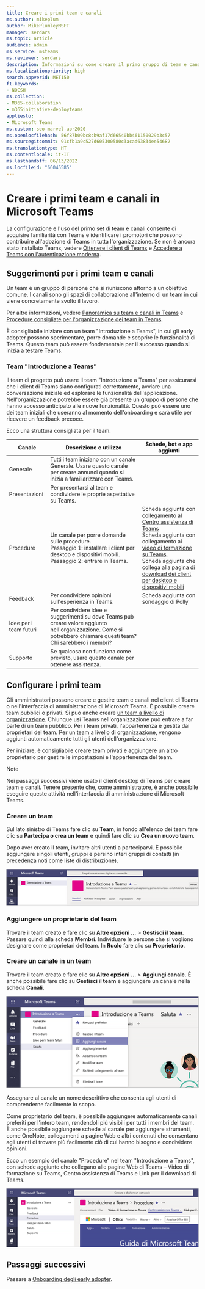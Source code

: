 ```yaml
---
title: Creare i primi team e canali
ms.author: mikeplum
author: MikePlumleyMSFT
manager: serdars
ms.topic: article
audience: admin
ms.service: msteams
ms.reviewer: serdars
description: Informazioni su come creare il primo gruppo di team e canali in Microsoft Teams o nell'interfaccia di amministrazione di Microsoft Teams.
ms.localizationpriority: high
search.appverid: MET150
f1.keywords:
- NOCSH
ms.collection:
- M365-collaboration
- m365initiative-deployteams
appliesto:
- Microsoft Teams
ms.custom: seo-marvel-apr2020
ms.openlocfilehash: 56f87b09bc8cb9af17d66540bb461150029b3c57
ms.sourcegitcommit: 91cfb1a9c527d605300580c3acad63834ee54682
ms.translationtype: HT
ms.contentlocale: it-IT
ms.lasthandoff: 06/13/2022
ms.locfileid: "66045585"
---
```

# <a name="create-your-first-teams-and-channels-in-microsoft-teams"></a>Creare i primi team e canali in Microsoft Teams

La configurazione e l'uso del primo set di team e canali consente di acquisire familiarità con Teams e identificare i promotori che possono contribuire all'adozione di Teams in tutta l'organizzazione.
Se non è ancora stato installato Teams, vedere [Ottenere i client di Teams](get-clients.md) e [Accedere a Teams con l'autenticazione moderna](sign-in-teams.md).

## <a name="suggestions-for-your-first-teams-and-channels"></a>Suggerimenti per i primi team e canali

 Un team è un gruppo di persone che si riuniscono attorno a un obiettivo comune. I canali sono gli spazi di collaborazione all'interno di un team in cui viene concretamente svolto il lavoro.

Per altre informazioni, vedere [Panoramica su team e canali in Teams](teams-channels-overview.md) e [Procedure consigliate per l'organizzazione dei team in Teams](best-practices-organizing.md).

 È consigliabile iniziare con un team "Introduzione a Teams", in cui gli early adopter possono sperimentare, porre domande e scoprire le funzionalità di Teams. Questo team può essere fondamentale per il successo quando si inizia a testare Teams.

### <a name="get-to-know-teams-team"></a>Team "Introduzione a Teams"

Il team di progetto può usare il team "Introduzione a Teams" per assicurarsi che i client di Teams siano configurati correttamente, avviare una conversazione iniziale ed esplorare le funzionalità dell'applicazione. Nell'organizzazione potrebbe essere già presente un gruppo di persone che hanno accesso anticipato alle nuove funzionalità. Questo può essere uno dei team iniziali che useranno al momento dell'onboarding e sarà utile per ricevere un feedback precoce.

Ecco una struttura consigliata per il team.

| Canale | Descrizione e utilizzo | Schede, bot e app aggiunti |
| ------------ | -------------------- | -------------------- |
| Generale | Tutti i team iniziano con un canale Generale. Usare questo canale per creare annunci quando si inizia a familiarizzare con Teams. |  |
| Presentazioni | Per presentarsi al team e condividere le proprie aspettative su Teams. |  |
| Procedure | Un canale per porre domande sulle procedure.</br>Passaggio 1: installare i client per desktop e dispositivi mobili.</br>Passaggio 2: entrare in Teams.| Scheda aggiunta con collegamento al [Centro assistenza di Teams](https://support.office.com/teams)</br>Scheda aggiunta con collegamento ai [video di formazione su Teams](https://support.office.com/article/microsoft-teams-video-training-4f108e54-240b-4351-8084-b1089f0d21d7).</br>Scheda aggiunta che collega alla [pagina di download dei client per desktop e dispositivi mobili](https://teams.microsoft.com/downloads) |
| Feedback | Per condividere opinioni sull'esperienza in Teams. | Scheda aggiunta con sondaggio di Polly|
| Idee per i team futuri | Per condividere idee e suggerimenti su dove Teams può creare valore aggiunto nell'organizzazione. Come si potrebbero chiamare questi team? Chi sarebbero i membri? ||
| Supporto | Se qualcosa non funziona come previsto, usare questo canale per ottenere assistenza. ||

## <a name="get-your-first-teams-up-and-running"></a>Configurare i primi team

Gli amministratori possono creare e gestire team e canali nel client di Teams o nell'interfaccia di amministrazione di Microsoft Teams. È possibile creare team pubblici o privati. Si può anche creare [un team a livello di organizzazione](create-an-org-wide-team.md). Chiunque usi Teams nell'organizzazione può entrare a far parte di un team pubblico. Per i team privati, l'appartenenza è gestita dai proprietari del team. Per un team a livello di organizzazione, vengono aggiunti automaticamente tutti gli utenti dell'organizzazione.

Per iniziare, è consigliabile creare team privati e aggiungere un altro proprietario per gestire le impostazioni e l'appartenenza del team.

> [!NOTE]
> Nei passaggi successivi viene usato il client desktop di Teams per creare team e canali. Tenere presente che, come amministratore, è anche possibile eseguire queste attività nell'interfaccia di amministrazione di Microsoft Teams.

### <a name="create-a-team"></a>Creare un team

Sul lato sinistro di Teams fare clic su **Team**, in fondo all'elenco dei team fare clic su **Partecipa o crea un team** e quindi fare clic su **Crea un nuovo team**.

Dopo aver creato il team, invitare altri utenti a parteciparvi. È possibile aggiungere singoli utenti, gruppi e persino interi gruppi di contatti (in precedenza noti come liste di distribuzione).

![Screenshot di un team di esempio, che mostra il nome del team e la descrizione.](media/get-started-with-teams-create-team.png "Screenshot di un team Introduzione a Teams di esempio, che mostra il nome del team e la descrizione")

### <a name="add-a-team-owner"></a>Aggiungere un proprietario del team

Trovare il team creato e fare clic su **Altre opzioni ...** > **Gestisci il team**. Passare quindi alla scheda **Membri**. Individuare le persone che si vogliono designare come proprietari del team. In **Ruolo** fare clic su **Proprietario**.

### <a name="create-a-channel-in-a-team"></a>Creare un canale in un team

Trovare il team creato e fare clic su **Altre opzioni ...** > **Aggiungi canale**. È anche possibile fare clic su **Gestisci il team** e aggiungere un canale nella scheda **Canali**.

![Screenshot delle opzioni disponibili quando si fa clic su Altre opzioni.](media/get-started-with-teams-add-channel.png "Screenshot dell'opzione Aggiungi canale, dell'opzione Gestisci il team e delle altre opzioni disponibili quando si fa clic su Altre opzioni in un team")

Assegnare al canale un nome descrittivo che consenta agli utenti di comprenderne facilmente lo scopo.

Come proprietario del team, è possibile aggiungere automaticamente canali preferiti per l'intero team, rendendoli più visibili per tutti i membri del team. È anche possibile aggiungere schede al canale per aggiungere strumenti, come OneNote, collegamenti a pagine Web e altri contenuti che consentano agli utenti di trovare più facilmente ciò di cui hanno bisogno e condividere opinioni.

Ecco un esempio del canale "Procedure" nel team "Introduzione a Teams", con schede aggiunte che collegano alle pagine Web di Teams &ndash; Video di formazione su Teams, Centro assistenza di Teams e Link per il download di Teams.

![Screenshot delle schede aggiunte al team di esempio.](media/get-started-with-teams-add-tabs.png "Screenshot delle schede aggiunte al team Introduzione a Teams di esempio")

## <a name="next-steps"></a>Passaggi successivi

Passare a [Onboarding degli early adopter](get-started-with-teams-onboard-early-adopters.md).
